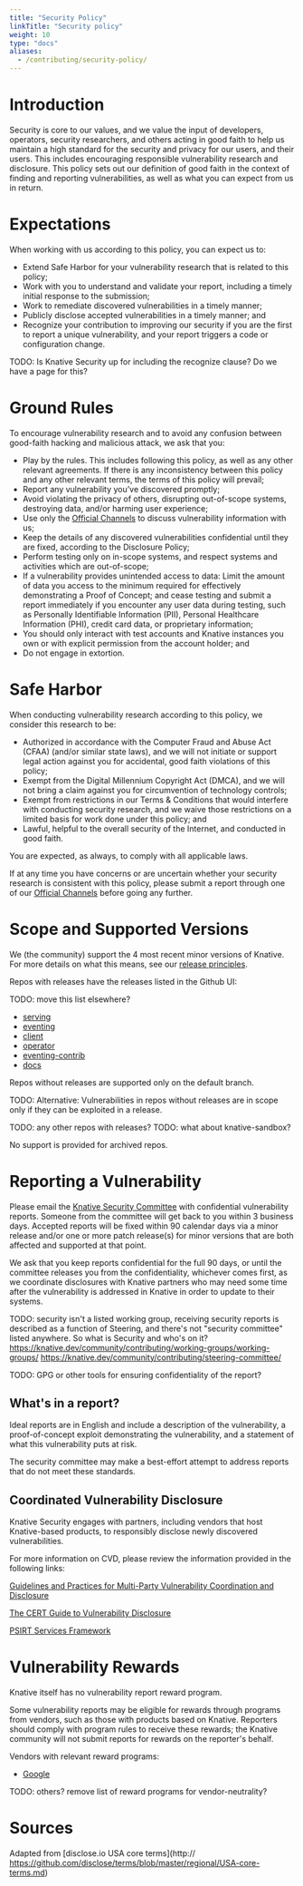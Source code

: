 ```yaml
---
title: "Security Policy"
linkTitle: "Security policy"
weight: 10
type: "docs"
aliases:
  - /contributing/security-policy/
---
```


# Introduction

Security is core to our values, and we value the input of developers, operators,
security researchers, and others acting in good faith to help us maintain a high
standard for the security and privacy for our users, and their users. This
includes encouraging responsible vulnerability research and disclosure. This
policy sets out our definition of good faith in the context of finding and
reporting vulnerabilities, as well as what you can expect from us in return.

# Expectations

When working with us according to this policy, you can expect us to:

- Extend Safe Harbor for your vulnerability research that is related to this
  policy;
- Work with you to understand and validate your report, including a timely
  initial response to the submission;
- Work to remediate discovered vulnerabilities in a timely manner;
- Publicly disclose accepted vulnerabilities in a timely manner; and
- Recognize your contribution to improving our security if you are the first to
  report a unique vulnerability, and your report triggers a code or
  configuration change.

TODO: Is Knative Security up for including the recognize clause? Do we have a
page for this?

# Ground Rules

To encourage vulnerability research and to avoid any confusion between
good-faith hacking and malicious attack, we ask that you:

- Play by the rules. This includes following this policy, as well as any other
  relevant agreements. If there is any inconsistency between this policy and any
  other relevant terms, the terms of this policy will prevail;
- Report any vulnerability you’ve discovered promptly;
- Avoid violating the privacy of others, disrupting out-of-scope systems,
  destroying data, and/or harming user experience;
- Use only the [Official Channels](#reporting-a-vulnerability) to discuss
  vulnerability information with us;
- Keep the details of any discovered vulnerabilities confidential until they are
  fixed, according to the Disclosure Policy;
- Perform testing only on in-scope systems, and respect systems and activities
  which are out-of-scope;
- If a vulnerability provides unintended access to data: Limit the amount of
  data you access to the minimum required for effectively demonstrating a Proof
  of Concept; and cease testing and submit a report immediately if you encounter
  any user data during testing, such as Personally Identifiable Information
  (PII), Personal Healthcare Information (PHI), credit card data, or proprietary
  information;
- You should only interact with test accounts and Knative instances you own or
  with explicit permission from the account holder; and
- Do not engage in extortion.

# Safe Harbor

When conducting vulnerability research according to this policy, we consider
this research to be:

- Authorized in accordance with the Computer Fraud and Abuse Act (CFAA) (and/or
  similar state laws), and we will not initiate or support legal action against
  you for accidental, good faith violations of this policy;
- Exempt from the Digital Millennium Copyright Act (DMCA), and we will not bring
  a claim against you for circumvention of technology controls;
- Exempt from restrictions in our Terms & Conditions that would interfere with
  conducting security research, and we waive those restrictions on a limited
  basis for work done under this policy; and
- Lawful, helpful to the overall security of the Internet, and conducted in good
  faith.

You are expected, as always, to comply with all applicable laws.

If at any time you have concerns or are uncertain whether your security research
is consistent with this policy, please submit a report through one of our
[Official Channels](#reporting-a-vulnerability) before going any further.

# Scope and Supported Versions

We (the community) support the 4 most recent minor versions of Knative. For more
details on what this means, see our
[release principles](https://knative.dev/community/contributing/mechanics/release-versioning-principles/).

Repos with releases have the releases listed in the Github UI:

TODO: move this list elsewhere?

- [serving](https://github.com/knative/serving/releases)
- [eventing](https://github.com/knative/eventing/releases)
- [client](https://github.com/knative/client/releases)
- [operator](https://github.com/knative/operator/releases)
- [eventing-contrib](https://github.com/knative/eventing-contrib/releases)
- [docs](https://github.com/knative/docs/releases)

Repos without releases are supported only on the default branch.

TODO: Alternative: Vulnerabilities in repos without releases are in scope only
if they can be exploited in a release.

TODO: any other repos with releases? TODO: what about knative-sandbox?

No support is provided for archived repos.

# Reporting a Vulnerability

Please email the
[Knative Security Committee](mailto:knative-security@googlegroups.com) with
confidential vulnerability reports. Someone from the committee will get back to
you within 3 business days. Accepted reports will be fixed within 90 calendar
days via a minor release and/or one or more patch release(s) for minor versions
that are both affected and supported at that point.

We ask that you keep reports confidential for the full 90 days, or until the
committee releases you from the confidentiality, whichever comes first, as we
coordinate disclosures with Knative partners who may need some time after the
vulnerability is addressed in Knative in order to update to their systems.

TODO: security isn't a listed working group, receiving security reports is
described as a function of Steering, and there's not "security committee" listed
anywhere. So what is Security and who's on it?
https://knative.dev/community/contributing/working-groups/working-groups/
https://knative.dev/community/contributing/steering-committee/

TODO: GPG or other tools for ensuring confidentiality of the report?

## What's in a report?

Ideal reports are in English and include a description of the vulnerability, a
proof-of-concept exploit demonstrating the vulnerability, and a statement of
what this vulnerability puts at risk.

The security committee may make a best-effort attempt to address reports that do
not meet these standards.

## Coordinated Vulnerability Disclosure

Knative Security engages with partners, including vendors that host
Knative-based products, to responsibly disclose newly discovered
vulnerabilities.

For more information on CVD, please review the information provided in the
following links:

[Guidelines and Practices for Multi-Party Vulnerability Coordination and Disclosure](https://www.first.org/global/sigs/vulnerability-coordination/multiparty/FIRST-Multiparty-Vulnerability-Coordination-latest.pdf)

[The CERT Guide to Vulnerability Disclosure](https://resources.sei.cmu.edu/asset_files/SpecialReport/2017_003_001_503340.pdf)

[PSIRT Services Framework](https://www.first.org/standards/frameworks/psirts/FIRST_PSIRT_Services_Framework_v1.0.pdf)

# Vulnerability Rewards

Knative itself has no vulnerability report reward program.

Some vulnerability reports may be eligible for rewards through programs from
vendors, such as those with products based on Knative. Reporters should comply
with program rules to receive these rewards; the Knative community will not
submit reports for rewards on the reporter's behalf.

Vendors with relevant reward programs:

- [Google](https://www.google.com/about/appsecurity/reward-program/index.html)

TODO: others? remove list of reward programs for vendor-neutrality?

# Sources

Adapted from [disclose.io USA core terms](http://
https://github.com/disclose/terms/blob/master/regional/USA-core-terms.md)
